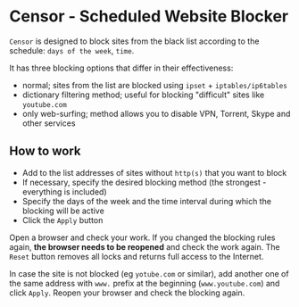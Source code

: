 # Censor - Scheduled Website Blocker

`Censor` is designed to block sites from the black list according to the schedule: `days of the week`, `time`.

It has three blocking options that differ in their effectiveness:
+ normal; sites from the list are blocked using `ipset` + `iptables/ip6tables`
+ dictionary filtering method; useful for blocking "difficult" sites like `youtube.com`
+ only web-surfing; method allows you to disable VPN, Torrent, Skype and other services

How to work
--
+ Add to the list addresses of sites without `http(s)` that you want to block
+ If necessary, specify the desired blocking method (the strongest - everything is included)
+ Specify the days of the week and the time interval during which the blocking will be active
+ Click the `Apply` button

Open a browser and check your work. If you changed the blocking rules again, **the browser needs to be reopened** and check the work again. The `Reset` button removes all locks and returns full access to the Internet.

In case the site is not blocked (eg `yotube.com` or similar), add another one of the same address with `www.` prefix at the beginning (`www.youtube.com`) and click `Apply`. Reopen your browser and check the blocking again.
